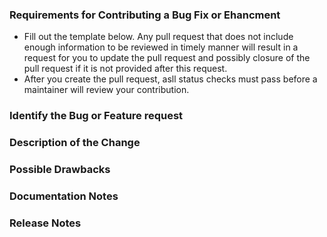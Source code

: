 ### Requirements for Contributing a Bug Fix or Ehancment
* Fill out the template below. Any pull request that does not include enough information to be reviewed in timely manner will result in a request for you to update the pull request 
  and possibly closure of the pull request if it is not provided after this request.
* After you create the pull request, asll status checks must pass before a maintainer will review your contribution. 


### Identify the Bug or Feature request
<!--
Link to the issue describing the bug of feature request.

If there is not yet an issue for the bug of feature request, please open a new issue before submitting the pull request.

You can link a pull reques to an issue with one of
fixes #<issue no>
closes #<issue no>
resolves #<issue no>

or if none of those are relevant you can manually link the pull request to an issue
see https://docs.github.com/en/issues/tracking-your-work-with-issues/linking-a-pull-request-to-an-issue for more information.
-->


### Description of the Change

<!--

We must be able to understand the design of your change from this description. If we can't get a good idea of what the code will be doing from the description here, the pull request may be closed at the maintainers' discretion. Keep in mind that the maintainer reviewing this PR may not be familiar with or have worked with the code here recently, so please walk us through the concepts.

-->


### Possible Drawbacks

<!-- What are the possible side-effects or negative impacts of the code change? -->

### Documentation Notes
<!-- Add any information that will help with documentation/explaining the bug fix/new feature to users, include screen shots or animated GIFs where possible -->

### Release Notes

<!--

Please describe the changes in a single line that explains this improvement in
terms that a user can understand. This text will be used in MapTools's release notes.

If this change is not user-facing or notable enough to be included in release notes
you may use the strings "Not applicable" or "N/A" here.

Examples:

- Fixed an issue where `getMapVisible()` returned strings instead of numbers
- Added the option for overriding players name in token speech/thought bubble.

-->
